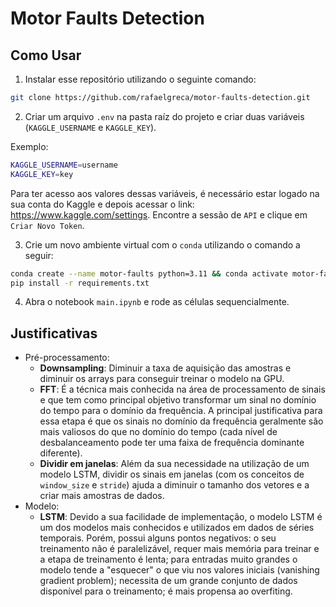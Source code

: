 # Motor Faults Detection

## Como Usar

1. Instalar esse repositório utilizando o seguinte comando:

```bash
git clone https://github.com/rafaelgreca/motor-faults-detection.git
```

2. Criar um arquivo `.env` na pasta raíz do projeto e criar duas variáveis (`KAGGLE_USERNAME` e `KAGGLE_KEY`).

Exemplo:

```bash
KAGGLE_USERNAME=username
KAGGLE_KEY=key
```

Para ter acesso aos valores dessas variáveis, é necessário estar logado na sua conta do Kaggle e depois acessar o link: https://www.kaggle.com/settings. Encontre a sessão de `API` e clique em `Criar Novo Token`.

3. Crie um novo ambiente virtual com o `conda` utilizando o comando a seguir:

```bash
conda create --name motor-faults python=3.11 && conda activate motor-faults
pip install -r requirements.txt
```

4. Abra o notebook `main.ipynb` e rode as células sequencialmente.

## Justificativas

- Pré-processamento:
    - **Downsampling**: Diminuir a taxa de aquisição das amostras e diminuir os arrays para conseguir treinar o modelo na GPU.
    - **FFT**: É a técnica mais conhecida na área de processamento de sinais e que tem como principal objetivo transformar um sinal no domínio do tempo para o domínio da frequência. A principal justificativa para essa etapa é que os sinais no domínio da frequência geralmente são mais valiosos do que no domínio do tempo (cada nível de desbalanceamento pode ter uma faixa de frequência dominante diferente).
    - **Dividir em janelas**: Além da sua necessidade na utilização de um modelo LSTM, dividir os sinais em janelas (com os conceitos de `window_size` e `stride`) ajuda a diminuir o tamanho dos vetores e a criar mais amostras de dados.
- Modelo:
    - **LSTM**: Devido a sua facilidade de implementação, o modelo LSTM é um dos modelos mais conhecidos e utilizados em dados de séries temporais. Porém, possui alguns pontos negativos: o seu treinamento não é paralelizável, requer mais memória para treinar e a etapa de treinamento é lenta; para entradas muito grandes o modelo tende a "esquecer" o que viu nos valores iniciais (vanishing gradient problem); necessita de um grande conjunto de dados disponível para o treinamento; é mais propensa ao overfiting.